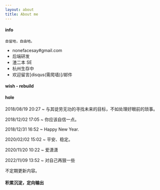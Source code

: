 ```yaml
---
layout: about
title: About me
---
```


#### info 
    
    自留地，自由地。

- nonefacesay#gmail.com 
- 后端研发
- 渣二本 SE
- 杭州生存中
- 欢迎留言[disqus(需爬墙)]/邮件

#### wish - rebuild


#### hole

2018/08/19 20:27 ~ 与其徒劳无功的寻找未来的目标，不如处理好眼前的琐事。

2018/12/02 17:05 ~ 你应该自信一点。

2018/12/31 16:52 ~ Happy New Year. 

2020/02/02 15:02 ~ 平安、稳定。

2020/11/20 10:22 ~ 爱潇潇

2022/11/09 13:52 ~ 对自己再狠一些

不定期更新内容。

#### 积累沉淀，定向输出
